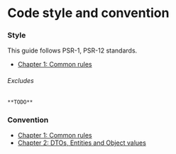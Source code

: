 # Code style and convention

### Style

This guide follows PSR-1, PSR-12 standards.

- [Chapter 1: Common rules](style/01-style.md)

###### Excludes
```
**TODO**
```

### Convention

- [Chapter 1: Common rules](convention/01-convention.md)
- [Chapter 2: DTOs, Entities and Object values](convention/01-convention.md)
